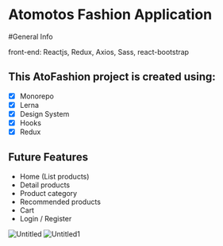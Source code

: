 # Atomotos Fashion Application

#General Info

front-end: Reactjs, Redux, Axios, Sass, react-bootstrap

## This AtoFashion project is created using:

- [x] Monorepo
- [x] Lerna
- [x] Design System
- [x] Hooks
- [x] Redux

## Future Features

- Home (List products)
- Detail products
- Product category
- Recommended products
- Cart
- Login / Register

![Untitled](https://user-images.githubusercontent.com/89033750/161155601-766016f7-53a1-4c88-ab31-e44f53903986.png)
![Untitled1](https://user-images.githubusercontent.com/89033750/161155606-d2c7341d-bc81-4035-8b4b-2cc35a27e70b.png)
